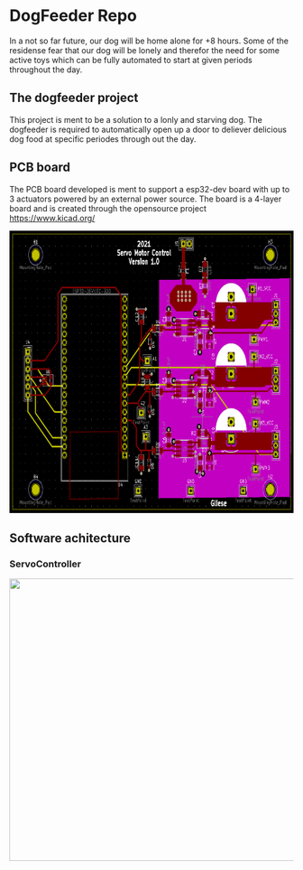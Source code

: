 # DogFeeder Repo

In a not so far future, our dog will be home alone for +8 hours.
Some of the residense fear that our dog will be lonely and therefor the need for some active toys which can be fully automated to start at given periods throughout the day.


## The dogfeeder project
This project is ment to be a solution to a lonly and starving dog. The dogfeeder is required to automatically open up a door to deliever delicious dog food at specific periodes through out the day.

## PCB board
The PCB board developed is ment to support a esp32-dev board with up to 3 actuators powered by an external power source. The board is a 4-layer board and is created through the opensource project https://www.kicad.org/

<p align="center">
  <img src="https://github.com/NGliese/Embedded/blob/master/baremetal/DogFeeder/Images/pcb_board.png" width="600" height="500">
</p>

## Software achitecture

### ServoController

<p align="center">
  <img src="https://github.com/NGliese/Embedded/blob/master/baremetal/DogFeeder/Docs/diagrams/DogFeeder diagrams.png" width="600" height="500">
</p>





